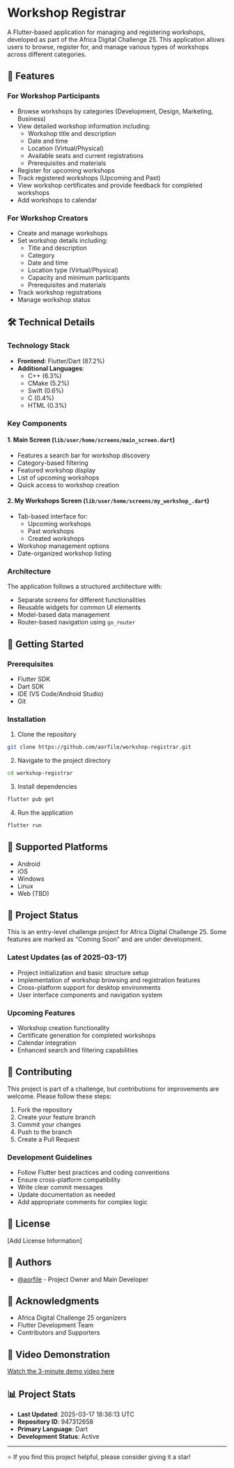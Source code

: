 # Workshop Registrar

A Flutter-based application for managing and registering workshops, developed as part of the Africa Digital Challenge 25. This application allows users to browse, register for, and manage various types of workshops across different categories.

## 🌟 Features

### For Workshop Participants
- Browse workshops by categories (Development, Design, Marketing, Business)
- View detailed workshop information including:
  - Workshop title and description
  - Date and time
  - Location (Virtual/Physical)
  - Available seats and current registrations
  - Prerequisites and materials
- Register for upcoming workshops
- Track registered workshops (Upcoming and Past)
- View workshop certificates and provide feedback for completed workshops
- Add workshops to calendar

### For Workshop Creators
- Create and manage workshops
- Set workshop details including:
  - Title and description
  - Category
  - Date and time
  - Location type (Virtual/Physical)
  - Capacity and minimum participants
  - Prerequisites and materials
- Track workshop registrations
- Manage workshop status

## 🛠️ Technical Details

### Technology Stack
- **Frontend**: Flutter/Dart (87.2%)
- **Additional Languages**:
  - C++ (6.3%)
  - CMake (5.2%)
  - Swift (0.6%)
  - C (0.4%)
  - HTML (0.3%)

### Key Components

#### 1. Main Screen (`lib/user/home/screens/main_screen.dart`)
- Features a search bar for workshop discovery
- Category-based filtering
- Featured workshop display
- List of upcoming workshops
- Quick access to workshop creation

#### 2. My Workshops Screen (`lib/user/home/screens/my_workshop_.dart`)
- Tab-based interface for:
  - Upcoming workshops
  - Past workshops
  - Created workshops
- Workshop management options
- Date-organized workshop listing

### Architecture
The application follows a structured architecture with:
- Separate screens for different functionalities
- Reusable widgets for common UI elements
- Model-based data management
- Router-based navigation using `go_router`

## 🚀 Getting Started

### Prerequisites
- Flutter SDK
- Dart SDK
- IDE (VS Code/Android Studio)
- Git

### Installation
1. Clone the repository
```bash
git clone https://github.com/aorfile/workshop-registrar.git
```

2. Navigate to the project directory
```bash
cd workshop-registrar
```

3. Install dependencies
```bash
flutter pub get
```

4. Run the application
```bash
flutter run
```

## 📱 Supported Platforms
- Android
- iOS
- Windows
- Linux
- Web (TBD)

## 🎯 Project Status
This is an entry-level challenge project for Africa Digital Challenge 25. Some features are marked as "Coming Soon" and are under development.

### Latest Updates (as of 2025-03-17)
- Project initialization and basic structure setup
- Implementation of workshop browsing and registration features
- Cross-platform support for desktop environments
- User interface components and navigation system

### Upcoming Features
- Workshop creation functionality
- Certificate generation for completed workshops
- Calendar integration
- Enhanced search and filtering capabilities

## 🤝 Contributing
This project is part of a challenge, but contributions for improvements are welcome. Please follow these steps:
1. Fork the repository
2. Create your feature branch
3. Commit your changes
4. Push to the branch
5. Create a Pull Request

### Development Guidelines
- Follow Flutter best practices and coding conventions
- Ensure cross-platform compatibility
- Write clear commit messages
- Update documentation as needed
- Add appropriate comments for complex logic

## 📝 License
[Add License Information]

## 👥 Authors
- [@aorfile](https://github.com/aorfile) - Project Owner and Main Developer

## 🙏 Acknowledgments
- Africa Digital Challenge 25 organizers
- Flutter Development Team
- Contributors and Supporters

## 🎥 Video Demonstration
[Watch the 3-minute demo video here](#)

## 📊 Project Stats
- **Last Updated**: 2025-03-17 18:36:13 UTC
- **Repository ID**: 947312658
- **Primary Language**: Dart
- **Development Status**: Active

---
⭐️ If you find this project helpful, please consider giving it a star!
